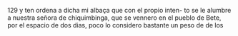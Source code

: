 129
y ten ordena a dicha mi albaça que con el propio inten-
to se le alumbre a nuestra señora de chiquimbinga, que se
vennero en el pueblo de Bete, por el espacio de dos dias,
poco lo considero bastante un peso de de los